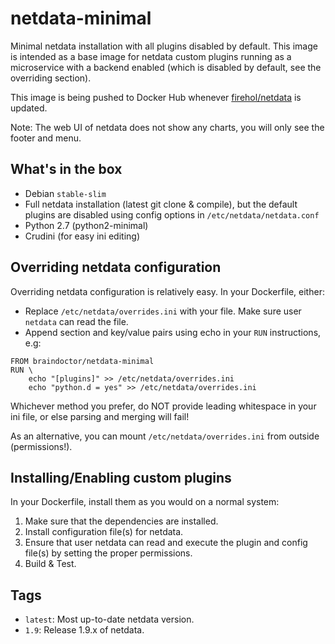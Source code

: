 # netdata-minimal
Minimal netdata installation with all plugins disabled by default. This
image is intended as a base image for netdata custom plugins running as
a microservice with a backend enabled (which is disabled by default, see
the overriding section).

This image is being pushed to Docker Hub whenever
[firehol/netdata](https://hub.docker.com/r/firehol/netdata/) is updated.

Note: The web UI of netdata does not show any charts, you will only see
the footer and menu.

## What's in the box

* Debian `stable-slim`
* Full netdata installation (latest git clone & compile), but the default
plugins are disabled using config options in `/etc/netdata/netdata.conf`
* Python 2.7 (python2-minimal)
* Crudini (for easy ini editing)

## Overriding netdata configuration

Overriding netdata configuration is relatively easy. In your Dockerfile,
either:
- Replace `/etc/netdata/overrides.ini` with your file. Make sure user
`netdata` can read the file.
- Append section and key/value pairs using echo in your `RUN`
instructions, e.g:
```
FROM braindoctor/netdata-minimal
RUN \
    echo "[plugins]" >> /etc/netdata/overrides.ini
    echo "python.d = yes" >> /etc/netdata/overrides.ini
```

Whichever method you prefer, do NOT provide leading whitespace in your
ini file, or else parsing and merging will fail!

As an alternative, you can mount `/etc/netdata/overrides.ini` from
outside (permissions!).

## Installing/Enabling custom plugins

In your Dockerfile, install them as you would on a normal system:
1. Make sure that the dependencies are installed.
2. Install configuration file(s) for netdata.
3. Ensure that user netdata can read and execute the plugin and config
file(s) by setting the proper permissions.
4. Build & Test.

## Tags

* `latest`: Most up-to-date netdata version.
* `1.9`: Release 1.9.x of netdata.